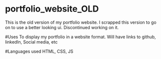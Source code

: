# portfolio_website_OLD
This is the old version of my portfolio website. I scrapped this version to go on to use a better looking ui. Discontinued working on it.

#Uses
To display my portfolio in a website format. Will have links to github, linkedIn, Social media, etc

#Languages used
HTML, CSS, JS

